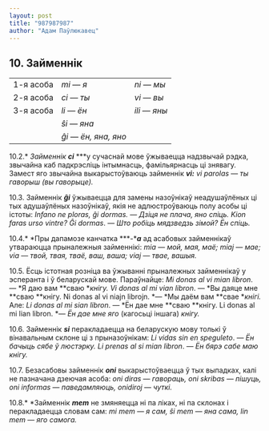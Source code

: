 ```yaml
---
layout: post
title: "987987987"
author: "Адам Паўлюкавец"
---
```



## 10. Займеннік

|           |                       |               |
| --------- | --------------------- | ------------- |
| 1-я асоба | *mi* — *я*            | *ni* — *мы*   |
| 2-я асоба | *ci* — *ты*           | *vi* — *вы*   |
| 3-я асоба | *li* — *ён*           | *ili* — *яны* |
|           | *ŝi* — *яна*          |               |
|           | *ĝi* — *ён, яна, яно* |               |

10.2.* *Займеннік ***ci**** ***у сучаснай мове ўжываецца надзвычай
рэдка, звычайна каб падкрэсліць інтымнасць, фамільярнасць ці
знявагу. Замест яго звычайна выкарыстоўваюць займеннік ***vi:**
vi parolas* — *ты гаворыш (вы гаворыце).*

10.3. Займеннік ***ĝi*** ўжываецца для замены назоўнікаў неадушаўлёных
ці тых адушаўлёных назоўнікаў, якія не адлюстроўваюць полу асобы ці
істоты: *Infano ne ploras, ĝi dormas. — Дзіця не плача, яно спіць.
Kion faras urso vintre? Ĝi dormas*. — *Што робіць мядзведзь зімой? Ён
спіць.*

10.4.* *Пры дапамозе канчатка ***-****a*** ад асабовых займеннікаў
утвараюцца прыналежныя займеннікі: *mia* — *мой, мая, маё; miaj* —
*мае; via* — *твой, твая, тваё, ваш, ваша; viaj* — *твае, вашыя.*

10.5. Ёсць істотная розніца ва ўжыванні прыналежных займеннікаў у
эсперанта і ў беларускай мове. Параўнайце: *Mi donas al vi mian
libron*. — *Я даю вам **сваю **кнігу. Vi donas al mi vian libron*. — *Вы
даяце мне **сваю **кнігу. Ni donas al vi niajn librojn. *— *Мы даём вам
**свае **кнігі.* Але: *Li donas al mi sian libron*. — *Ён дае мне **сваю
**кнігу. Li donas al mi lian libron. *— *Ён дае мне яго* (кагосьці
іншага) *кнігу.*

10.6. Займеннік ***si*** перакладаецца на беларускую мову толькі ў
вінавальным склоне ці з прыназоўнікам: *Li vidas sin en
speguleto*. — *Ён бачыць сябе ў люстэрку. Li prenas al si mian libron*.
— *Ён бярэ сабе маю кнігу.*

10.7. Безасабовы займеннік ***oni*** выкарыстоўваецца ў тых выпадках,
калі не пазначана дзеючая асоба: *oni diras* — *гавораць, oni
skribas* — *пішуць, oni informas* — *паведамляюць, onidiroj* — *чуткі.*

10.8.* *Займеннік ***mem*** не змяняецца ні па ліках, ні па склонах і
перакладаецца словам сам: *mi mem* — *я* *сам, ŝi mem* — *яна сама,
lin mem* — *яго самога.*
